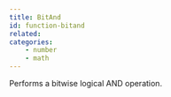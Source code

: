 ```yaml
---
title: BitAnd
id: function-bitand
related:
categories:
    - number
    - math
---
```


Performs a bitwise logical AND operation.